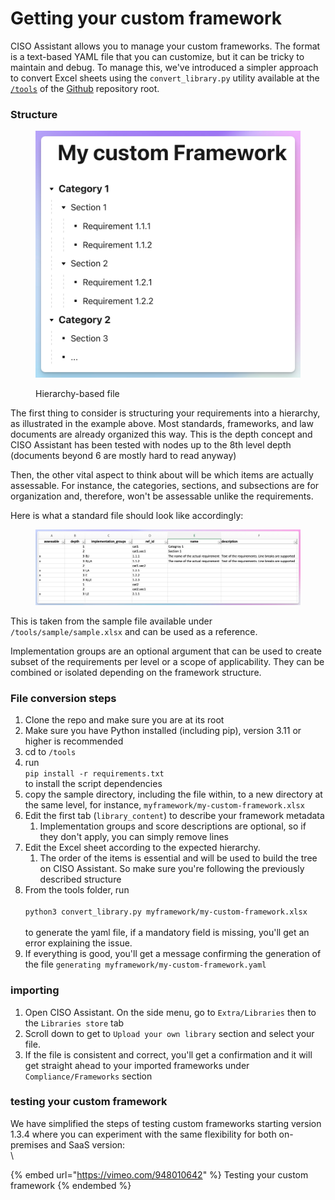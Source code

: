 # Getting your custom framework

CISO Assistant allows you to manage your custom frameworks. The format is a text-based YAML file that you can customize, but it can be tricky to maintain and debug. To manage this, we've introduced a simpler approach to convert Excel sheets using the `convert_library.py` utility available at the [`/tools`](https://github.com/intuitem/ciso-assistant-community/tree/main/tools) of the [Github](https://github.com/intuitem/ciso-assistant-community/) repository root.



### Structure

<figure><img src="../.gitbook/assets/image (7).png" alt=""><figcaption><p>Hierarchy-based file</p></figcaption></figure>

The first thing to consider is structuring your requirements into a hierarchy, as illustrated in the example above. Most standards, frameworks, and law documents are already organized this way. This is the depth concept and CISO Assistant has been tested with nodes up to the 8th level depth (documents beyond 6 are mostly hard to read anyway)

Then, the other vital aspect to think about will be which items are actually assessable. For instance, the categories, sections, and subsections are for organization and, therefore, won't be assessable unlike the requirements.

Here is what a standard file should look like accordingly:



<figure><img src="../.gitbook/assets/image (8).png" alt=""><figcaption></figcaption></figure>

This is taken from the sample file available under `/tools/sample/sample.xlsx` and can be used as a reference.&#x20;

Implementation groups are an optional argument that can be used to create subset of the requirements per level or a scope of applicability. They can be combined or isolated depending on the framework structure.



### File conversion steps

1. Clone the repo and make sure you are at its root
2. Make sure you have Python installed (including pip), version 3.11 or higher is recommended
3. cd to `/tools`
4. run\
   `pip install -r requirements.txt`\
   to install the script dependencies
5. copy the sample directory, including the file within, to a new directory at the same level, for instance, `myframework/my-custom-framework.xlsx`
6. Edit the first tab (`library_content`) to describe your framework metadata
   1. Implementation groups and score descriptions are optional, so if they don't apply, you can simply remove lines&#x20;
7. Edit the Excel sheet according to the expected hierarchy.
   1. The order of the items is essential and will be used to build the tree on CISO Assistant. So make sure you're following the previously described structure
8. From the tools folder, run\
   \
   `python3 convert_library.py myframework/my-custom-framework.xlsx` \
   \
   to generate the yaml file, if a mandatory field is missing, you'll get an error explaining the issue.
9. If everything is good, you'll get a message confirming the generation of the file `generating myframework/my-custom-framework.yaml`



### importing

1. Open CISO Assistant. On the side menu, go to `Extra/Libraries` then to the `Libraries store` tab&#x20;
2. Scroll down to get to `Upload your own library` section and select your file.
3. If the file is consistent and correct, you'll get a confirmation and it will get straight ahead to your imported frameworks under `Compliance/Frameworks` section



### testing your custom framework



We have simplified the steps of testing custom frameworks starting version 1.3.4 where you can experiment with the same flexibility for both on-premises and SaaS version:\
\


{% embed url="https://vimeo.com/948010642" %}
Testing your custom framework
{% endembed %}



